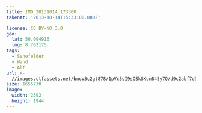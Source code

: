 ```yaml
---
title: IMG_20131014_173300
takenAt: '2013-10-14T15:33:00.000Z'

license: CC BY-ND 3.0
geo:
  lat: 50.094916
  lng: 8.762175
tags:
  - Senefelder
  - Wand
  - Alt
url: >-
  //images.ctfassets.net/bncv3c2gt878/1pVc5sI9sOSkSKun845y7Q/d9c2abf7d533446a3b26e7d9e0e50f84/img_20131014_173300_10287293465_o
size: 1655730
image:
  width: 2592
  height: 1944
---
```

